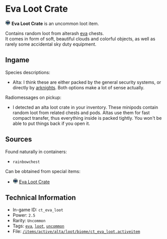 # Eva Loot Crate

<img src="https://raw.githubusercontent.com/Ceterai/Enternia/main/items/active/alta/loot/biome/ct_eva_loot.png" alt="Eva Loot Crate icon" loading="lazy" height=16px width="auto" /> **Eva Loot Crate** is an uncommon loot item.

Contains random loot from alterash [eva](https://ceterai.github.io/MyEnternia/Wiki/Tags/Eva) chests.  
It comes in form of soft, beautiful clouds and colorful objects, as well as rarely some accidental sky duty equipment.

## Ingame

Species descriptions:

- Alta: I think these are either packed by the general security systems, or directly by [arknights](https://ceterai.github.io/MyEnternia/Wiki/Arknight). Both options make a lot of sense actually.

Radiomessages on pickup:

- I detected an alta loot crate in your inventory. These minipods contain random loot from related chests and pods. Altas use them for fast compact transfer, thus everything inside is packed tightly. You won't be able to put things back if you open it.

## Sources

Found naturally in containers:

- `rainbowchest`

Can be obtained from special items:

- <img src="https://raw.githubusercontent.com/Ceterai/Enternia/main/items/active/alta/loot/biome/ct_eva_loot.png" alt="Eva Loot Crate icon" loading="lazy" height=16px width="auto" /> [Eva Loot Crate](https://ceterai.github.io/MyEnternia/Wiki/EvaLootCrate)

## Technical Information

- In-game ID: `ct_eva_loot`
- Power: `2.5`
- Rarity: `Uncommon`
- Tags: [`eva`](https://ceterai.github.io/MyEnternia/Wiki/Tags/Eva), [`loot`](https://ceterai.github.io/MyEnternia/Wiki/Tags/Loot), [`uncommon`](https://ceterai.github.io/MyEnternia/Wiki/Tags/Uncommon)
- File: [`/items/active/alta/loot/biome/ct_eva_loot.activeitem`](https://github.com/Ceterai/Enternia/blob/main/items/active/alta/loot/biome/ct_eva_loot.activeitem)
